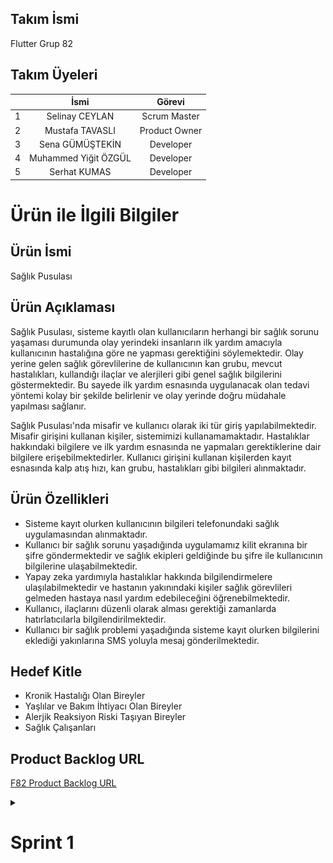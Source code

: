 ## Takım İsmi
Flutter Grup 82

## Takım Üyeleri

|         |    İsmi     |    Görevi    |
|  ------   | :----------: | :----------: |
| 1 | Selinay CEYLAN | Scrum Master |
| 2 | Mustafa TAVASLI | Product Owner |
| 3 | Sena GÜMÜŞTEKİN | Developer |
| 4 | Muhammed Yiğit ÖZGÜL | Developer |
| 5 | Serhat KUMAS  | Developer |


# Ürün ile İlgili Bilgiler

## Ürün İsmi
Sağlık Pusulası

## Ürün Açıklaması
Sağlık Pusulası, sisteme kayıtlı olan kullanıcıların herhangi bir sağlık sorunu yaşaması durumunda olay yerindeki insanların ilk yardım amacıyla kullanıcının hastalığına göre ne yapması gerektiğini söylemektedir. Olay yerine gelen sağlık görevlilerine de kullanıcının kan grubu, mevcut hastalıkları, kullandığı ilaçlar ve alerjileri gibi genel sağlık bilgilerini göstermektedir. Bu sayede ilk yardım esnasında uygulanacak olan tedavi yöntemi kolay bir şekilde belirlenir ve olay yerinde doğru müdahale yapılması sağlanır. 

Sağlık Pusulası'nda misafir ve kullanıcı olarak iki tür giriş yapılabilmektedir. Misafir girişini kullanan kişiler, sistemimizi kullanamamaktadır. Hastalıklar hakkındaki bilgilere ve ilk yardım esnasında ne yapmaları gerektiklerine dair bilgilere erişebilmektedirler. Kullanıcı girişini kullanan kişilerden kayıt esnasında kalp atış hızı, kan grubu, hastalıkları gibi bilgileri alınmaktadır. 

## Ürün Özellikleri
* Sisteme kayıt olurken kullanıcının bilgileri telefonundaki sağlık uygulamasından alınmaktadır.
* Kullanıcı bir sağlık sorunu yaşadığında uygulamamız kilit ekranına bir şifre göndermektedir ve sağlık ekipleri geldiğinde bu şifre ile kullanıcının bilgilerine ulaşabilmektedir.
* Yapay zeka yardımıyla hastalıklar hakkında bilgilendirmelere ulaşılabilmektedir ve hastanın yakınındaki kişiler sağlık görevlileri gelmeden hastaya nasıl yardım edebileceğini öğrenebilmektedir.
* Kullanıcı, ilaçlarını düzenli olarak alması gerektiği zamanlarda hatırlatıcılarla bilgilendirilmektedir.
* Kullanıcı bir sağlık problemi yaşadığında sisteme kayıt olurken bilgilerini eklediği yakınlarına SMS yoluyla mesaj gönderilmektedir.

## Hedef Kitle
* Kronik Hastalığı Olan Bireyler
* Yaşlılar ve Bakım İhtiyacı Olan Bireyler
* Alerjik Reaksiyon Riski Taşıyan Bireyler
* Sağlık Çalışanları

## Product Backlog URL
[F82 Product Backlog URL](https://trello.com/invite/b/3TDOCslC/ATTI0edd6c40703b14513f90af80949ac0f5491194AF/saglik-pusulasi-f82)


<details>
  <summary><h1>Sprint 1</h1></summary>
  
  <h3>Sprint Notları</h3>
  <ul>
    <li>UI tasarımlarında Figma uygulaması kullanılmaktadır.</li>
    <li>Proje yönetimi için Trello uygulaması kullanılmaktadır.</li>
     <li>Ürün için giriş sistemi olarak e-posta ve Google ile giriş yapılmaktadır.</li>
  </ul>

  ### Tahmin Edilen Tamamlanacak Puan
  30 Puan

  ### Tahmin Mantığı
  Proje boyunca tamamlanması gereken backlog puanı 350'dir. İlk sprint için bitirilmesi gereken puan 105 olarak belirlenmiştir ve hedefe ulaşılmıştır.


  ### Daily Scrum
Daha kolay ve ulaşılabilir olduğu için Whatshapp ve Discord uygulaması üzerinden görüşmeler sağlanmıştır, bu sayede zaman tasarrufu yapılarak iş süreçleri daha verimli hale getirilmiştir.  
**Toplantı ve Whatshapp Notları :** https://imgur.com/a/kLTrBag

   <details>
  <summary><h3>Sprint Board Updates</h3></summary>

![Açıklama metni](https://raw.githubusercontent.com/mustafatavasli/oua-bootcamp/main/saglik_pusulasi/BoardUpdate/Ekran%20Resmi%202024-07-07%2019.49.26.png)

![Açıklama metni](https://raw.githubusercontent.com/mustafatavasli/oua-bootcamp/main/saglik_pusulasi/BoardUpdate/Ekran%20Resmi%202024-07-07%2019.49.48.png)



  </details>

  <details>
  <summary><h3>Screenshots</h3></summary>

 ### Başlangıç ve Giriş Ekranları
  <table>
  <tr>
    <td><img src="https://github.com/mustafatavasli/oua-bootcamp/blob/main/saglik_pusulasi/Screenshots/Splash%20Screen%20(Completed).png?raw=true" alt="Splash Screen" width="200"/></td>
    <td><img src="https://github.com/mustafatavasli/oua-bootcamp/blob/main/saglik_pusulasi/Screenshots/Intro%20Screen%20(Completed).png?raw=true" alt="Intro Screen" width="200"/></td>
    <td><img src="https://github.com/mustafatavasli/oua-bootcamp/blob/main/saglik_pusulasi/Screenshots/Login%20Screen%20(Completed).png?raw=true" alt="Login Screen" width="200"/></td>
    <td><img src="https://github.com/mustafatavasli/oua-bootcamp/blob/main/saglik_pusulasi/Screenshots/Sign%20Up%20Screen%20(Completed).png?raw=true" alt="Sign Up Screen" width="200"/></td>
  </tr>
</table>

 ### Anasayfa ve Kart Ekranları
<table>
  <tr>
    <td><img src="https://github.com/mustafatavasli/oua-bootcamp/blob/main/saglik_pusulasi/Screenshots/Home%20Screen%20(Completed).png?raw=true" alt="Splash Screen" width="200"/></td>
    <td><img src="https://github.com/mustafatavasli/oua-bootcamp/blob/main/saglik_pusulasi/Screenshots/User%20Card%20Screen%20(Completed).png?raw=true" alt="Screen 1" width="200"/></td>
    <td><img src="https://github.com/mustafatavasli/oua-bootcamp/blob/main/saglik_pusulasi/Screenshots/Guest%20Card%20Screen%20(Completed).png?raw=true" alt="Screen 2" width="200"/></td>
  </tr>
</table>

### İlaç Hatırlatıcı ve Alerjiler Ekranları
<table>
  <tr>
    <td><img src="https://raw.githubusercontent.com/mustafatavasli/oua-bootcamp/main/saglik_pusulasi/Screenshots/Ilac%20Hatırlatıcı%20Sekmesi%20(Completed).png" alt="Ssplash Screen" width="200"/></td>
    <td><img src="https://raw.githubusercontent.com/mustafatavasli/oua-bootcamp/main/saglik_pusulasi/Screenshots/Ilac%20Hatırlatıcı%20Ekleme%20Sekmesi%20(Completedd).png" alt="Sccreen 1" width="200"/></td>
    <td><img src="https://github.com/mustafatavasli/oua-bootcamp/blob/main/saglik_pusulasi/Screenshots/Alerjiler%20Sekmesi%20(Completed).png?raw=true" alt="Screen 2" width="200"/></td>
   <td><img src="https://github.com/mustafatavasli/oua-bootcamp/blob/main/saglik_pusulasi/Screenshots/Alerji%20Ekleme%20Sekmesi%20(Completed).png?raw=true" alt="Screen 2" width="200"/></td>
  </tr>
</table>


### Yakınlarım Ekranları
<table>
  <tr>
    <td><img src="https://github.com/mustafatavasli/oua-bootcamp/blob/main/saglik_pusulasi/Screenshots/Yakınlarım%20Sekmesi%20(Completed).png?raw=true" alt="Splash Screen" width="200"/></td>
    <td><img src="https://github.com/mustafatavasli/oua-bootcamp/blob/main/saglik_pusulasi/Screenshots/Yakınlarım%20Ekleme%20Sekmesi%20(Completed).png?raw=true" alt="Screen 1" width="200"/></td>
  </tr>
</table>


</details>


  <h3>Sprint Review</h3>
  <ul>
    <li>Yiğit ve Sena'nın önerileri doğrultusunda, uygulamanın ismi "Sağlık Pusulası" olarak belirlendi. Proje ekibi, isim seçimi sürecinde pek çok seçenek değerlendirdi. Kullanıcı dostu ve akılda kalıcı bir isim üzerinde uzlaşıldı.</li>
    <li>Mustafa ve Selinay, UI tasarımının büyük bir kısmını tamamlamak için iş birliği içinde çalıştı. Sürekli iletişim halinde kalarak, fikir alışverişinde bulundular ve her aşamada birbirlerinin geri bildirimlerini dikkate aldılar. </li>
    <li>Bu sprintte karşılaşılan sorun logonun belirlenmesi oldu. </li>
     <li>Sprint süreci son derece verimli ve başarılı bir şekilde geçirilmiştir. Takım üyeleri, her aşamada birbirleriyle uyum içinde çalışarak belirlenen hedeflere ulaşmak için ortak kararlar almışlardır. Takımın bu çalışması, sürecin sorunsuz ilerlemesini sağlamış ve belirlenen sprint hedeflerine zamanında ve eksiksiz ulaşılmasına olanak tanımıştır. </li>
  </ul>

  <h3>Sprint Retroperspective</h3>
  <ul>
    <li>İkinci sprint için backend ve API işlemlerinin yapılmasına karar verilmiştir.</li>
    <li>Gelecek sprint'te görev dağılımını daha dengeli yapmak için görevlerin karmaşıklığı ve zaman gereksinimleri dikkate alınarak bir plan yapılacak. Ayrıca, günlük scrum toplantılarında görev durumu sıkı bir şekilde takip edilecek.</li>
  </ul>
  
</details>


  

